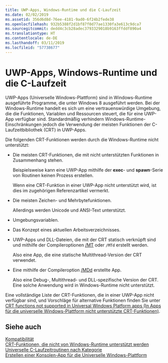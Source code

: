 ```yaml
---
title: UWP-Apps, Windows-Runtime und die C-Laufzeit
ms.date: 02/02/2019
ms.assetid: 356d6d8d-76ee-4181-9ad0-6f24b2fede38
ms.openlocfilehash: 932b5388f2d1bf87f0d77ae1330fa3e613c9dca7
ms.sourcegitcommit: dedd4c3cb28adec3793329018b9163ffddf890a4
ms.translationtype: HT
ms.contentlocale: de-DE
ms.lasthandoff: 03/11/2019
ms.locfileid: "57738677"
---
```

# <a name="uwp-apps-the-windows-runtime-and-the-c-run-time"></a>UWP-Apps, Windows-Runtime und die C-Laufzeit

UWP-Apps (Universelle Windows-Plattform) sind in Windows-Runtime ausgeführte Programme, die unter Windows 8 ausgeführt werden. Bei der Windows-Runtime handelt es sich um eine vertrauenswürdige Umgebung, die die Funktionen, Variablen und Ressourcen steuert, die für eine UWP-App verfügbar sind. Standardmäßig verhindern Windows-Runtime-Einschränkungen jedoch die Verwendung der meisten Funktionen der C-Laufzeitbibliothek (CRT) in UWP-Apps.

Die folgenden CRT-Funktionen werden durch die Windows-Runtime nicht unterstützt:

- Die meisten CRT-Funktionen, die mit nicht unterstützten Funktionen in Zusammenhang stehen.

   Beispielsweise kann eine UWP-App mithilfe der **exec**- und **spawn**-Serie von Routinen keinen Prozess erstellen.

   Wenn eine CRT-Funktion in einer UWP-App nicht unterstützt wird, ist dies im zugehörigen Referenzartikel vermerkt.

- Die meisten Zeichen- und Mehrbytefunktionen.

   Allerdings werden Unicode und ANSI-Text unterstützt.

- Umgebungsvariablen.

- Das Konzept eines aktuellen Arbeitsverzeichnisses.

- UWP-Apps und DLL-Dateien, die mit der CRT statisch verknüpft sind und mithilfe der Compileroptionen [/MT](../build/reference/md-mt-ld-use-run-time-library.md) oder `/MTd` erstellt werden.

   Also eine App, die eine statische Multithread-Version der CRT verwendet.

- Eine mithilfe der Compileroption [/MDd](../build/reference/md-mt-ld-use-run-time-library.md) erstellte App.

   Also eine Debug-, Multithread- und DLL-spezifische Version der CRT. Eine solche Anwendung wird in Windows-Runtime nicht unterstützt.

Eine vollständige Liste der CRT-Funktionen, die in einer UWP-App nicht verfügbar sind, und Vorschläge für alternative Funktionen finden Sie unter [CRT functions not supported in Universal Windows Platform apps (In Apps für die universelle Windows-Plattform nicht unterstützte CRT-Funktionen)](../cppcx/crt-functions-not-supported-in-universal-windows-platform-apps.md).

## <a name="see-also"></a>Siehe auch

[Kompatibilität](../c-runtime-library/compatibility.md)<br/>
[CRT-Funktionen, die nicht von Windows-Runtime unterstützt werden](../c-runtime-library/windows-runtime-unsupported-crt-functions.md)<br/>
[Universelle C-Laufzeitroutinen nach Kategorie](../c-runtime-library/run-time-routines-by-category.md)<br/>
[Erstellen einer Konsolen-App für die Universelle Windows-Plattform](/windows/uwp/launch-resume/console-uwp)
